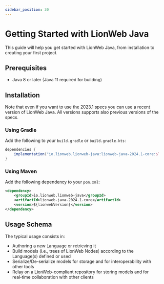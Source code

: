 ```yaml
---
sidebar_position: 30
---
```


# Getting Started with LionWeb Java

This guide will help you get started with LionWeb Java, from installation to creating your first project.

## Prerequisites

- Java 8 or later (Java 11 required for building)

## Installation

Note that even if you want to use the 2023.1 specs you can use a recent version of LionWeb Java. All versions supports also previous versions of the specs.

### Using Gradle

Add the following to your `build.gradle` or `build.gradle.kts`:

```groovy
dependencies {
    implementation("io.lionweb.lionweb-java:lionweb-java-2024.1-core:$lionwebVersion")
}
```

### Using Maven

Add the following dependency to your `pom.xml`:

```xml
<dependency>
    <groupId>io.lionweb.lionweb-java</groupId>
    <artifactId>lionweb-java-2024.1-core</artifactId>
    <version>${lionwebVersion}</version>
</dependency>
```

## Usage Schema

The typical usage consists in:
* Authoring a new Language or retrieving it
* Build models (i.e., trees of LionWeb Nodes) according to the Language(s) defined or used
* Serialize/De-serialize models for storage and for interoperability with other tools
* Relay on a LionWeb-compliant repository for storing models and for real-time collaboration with other clients
